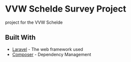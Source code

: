 # VVW Schelde Survey Project

project for the VVW Schelde

## Built With

* [Laravel](https://laravel.com/docs/) - The web framework used
* [Composer](https://getcomposer.org/) - Dependency Management

